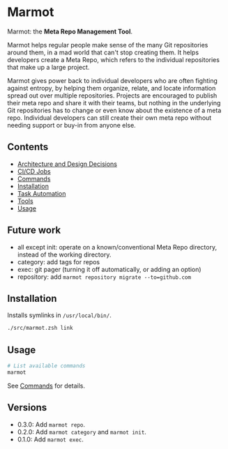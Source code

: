 # Marmot

Marmot: the **Meta Repo Management Tool**.

Marmot helps regular people make sense of the many Git repositories around them, in a mad world that
can't stop creating them.  It helps developers create a Meta Repo, which refers to the individual
repositories that make up a large project.

Marmot gives power back to individual developers who are often fighting against entropy, by helping
them organize, relate, and locate information spread out over multiple repositories.  Projects are
encouraged to publish their meta repo and share it with their teams, but nothing in the underlying
Git repositories has to change or even know about the existence of a meta repo.  Individual
developers can still create their own meta repo without needing support or buy-in from anyone else.

## Contents

- [Architecture and Design Decisions](./doc/decisions.md)
- [CI/CD Jobs](./doc/cicd-jobs.md)
- [Commands](./doc/commands.md)
- [Installation](#installation)
- [Task Automation](./doc/task-automation.md)
- [Tools](./doc/tools.md)
- [Usage](#usage)

## Future work

- all except init: operate on a known/conventional Meta Repo directory, instead of the working
  directory.
- category: add tags for repos
- exec: git pager (turning it off automatically, or adding an option)
- repository: add `marmot repository migrate --to=github.com`

## Installation

Installs symlinks in `/usr/local/bin/`.

```sh
./src/marmot.zsh link
```

## Usage

```sh
# List available commands
marmot
```

See [Commands](./doc/commands.md) for details.

## Versions

- 0.3.0: Add `marmot repo`.
- 0.2.0: Add `marmot category` and `marmot init`.
- 0.1.0: Add `marmot exec`.
